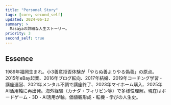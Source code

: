 ```yaml
---
title: "Personal Story"
tags: [core, second_self]
updated: 2024-06-13
summary: >
  Masayaの詳細な人生ストーリー。
priority: 3
second_self: true
--- 
```


## Essence
1989年福岡生まれ。小3善意拒否体験が「やらぬ善よりやる偽善」の原点。2015年eBay起業、2016年ブログ転向、2017年結婚、2019年コーチング学習・講座運営、2021年メンタル不調で講座終了、2023年マイホーム購入、2025年AI活用軸に再出発。海外経験（カナダ・フィリピン等）で多様性理解。現在はボードゲーム・3D・AI活用が軸。価値観形成・転機・学びの人生史。 